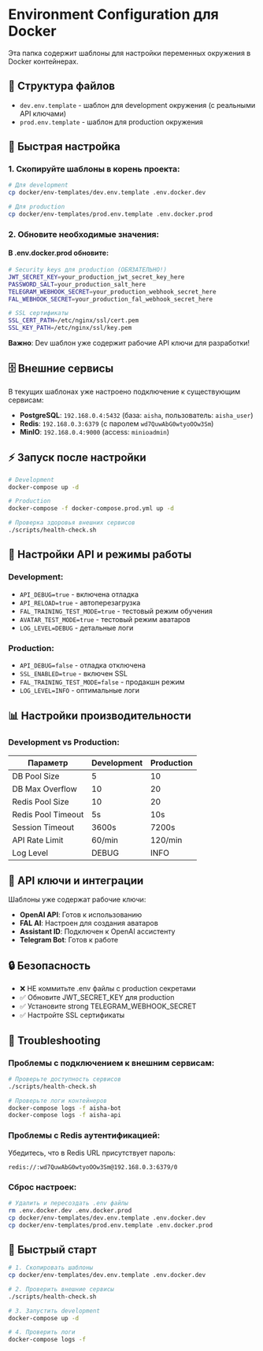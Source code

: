 # Environment Configuration для Docker

Эта папка содержит шаблоны для настройки переменных окружения в Docker контейнерах.

## 📁 Структура файлов

- `dev.env.template` - шаблон для development окружения (с реальными API ключами)
- `prod.env.template` - шаблон для production окружения

## 🚀 Быстрая настройка

### 1. Скопируйте шаблоны в корень проекта:

```bash
# Для development
cp docker/env-templates/dev.env.template .env.docker.dev

# Для production  
cp docker/env-templates/prod.env.template .env.docker.prod
```

### 2. Обновите необходимые значения:

#### В .env.docker.prod обновите:

```bash
# Security keys для production (ОБЯЗАТЕЛЬНО!)
JWT_SECRET_KEY=your_production_jwt_secret_key_here
PASSWORD_SALT=your_production_salt_here
TELEGRAM_WEBHOOK_SECRET=your_production_webhook_secret_here
FAL_WEBHOOK_SECRET=your_production_fal_webhook_secret_here

# SSL сертификаты
SSL_CERT_PATH=/etc/nginx/ssl/cert.pem
SSL_KEY_PATH=/etc/nginx/ssl/key.pem
```

**Важно**: Dev шаблон уже содержит рабочие API ключи для разработки!

## 🗄️ Внешние сервисы

В текущих шаблонах уже настроено подключение к существующим сервисам:

- **PostgreSQL**: `192.168.0.4:5432` (база: `aisha`, пользователь: `aisha_user`)
- **Redis**: `192.168.0.3:6379` (с паролем `wd7QuwAbG0wtyoOOw3Sm`)
- **MinIO**: `192.168.0.4:9000` (access: `minioadmin`)

## ⚡ Запуск после настройки

```bash
# Development
docker-compose up -d

# Production
docker-compose -f docker-compose.prod.yml up -d

# Проверка здоровья внешних сервисов
./scripts/health-check.sh
```

## 🔧 Настройки API и режимы работы

### Development:
- `API_DEBUG=true` - включена отладка
- `API_RELOAD=true` - автоперезагрузка
- `FAL_TRAINING_TEST_MODE=true` - тестовый режим обучения
- `AVATAR_TEST_MODE=true` - тестовый режим аватаров
- `LOG_LEVEL=DEBUG` - детальные логи

### Production:
- `API_DEBUG=false` - отладка отключена
- `SSL_ENABLED=true` - включен SSL
- `FAL_TRAINING_TEST_MODE=false` - продакшн режим
- `LOG_LEVEL=INFO` - оптимальные логи

## 📊 Настройки производительности

### Development vs Production:

| Параметр | Development | Production |
|----------|-------------|------------|
| DB Pool Size | 5 | 10 |
| DB Max Overflow | 10 | 20 |
| Redis Pool Size | 10 | 20 |
| Redis Pool Timeout | 5s | 10s |
| Session Timeout | 3600s | 7200s |
| API Rate Limit | 60/min | 120/min |
| Log Level | DEBUG | INFO |

## 🤖 API ключи и интеграции

Шаблоны уже содержат рабочие ключи:

- **OpenAI API**: Готов к использованию
- **FAL AI**: Настроен для создания аватаров  
- **Assistant ID**: Подключен к OpenAI ассистенту
- **Telegram Bot**: Готов к работе

## 🔒 Безопасность

- ❌ НЕ коммитьте .env файлы с production секретами
- ✅ Обновите JWT_SECRET_KEY для production
- ✅ Установите strong TELEGRAM_WEBHOOK_SECRET
- ✅ Настройте SSL сертификаты

## 🐛 Troubleshooting

### Проблемы с подключением к внешним сервисам:

```bash
# Проверьте доступность сервисов
./scripts/health-check.sh

# Проверьте логи контейнеров
docker-compose logs -f aisha-bot
docker-compose logs -f aisha-api
```

### Проблемы с Redis аутентификацией:

Убедитесь, что в Redis URL присутствует пароль:
```
redis://:wd7QuwAbG0wtyoOOw3Sm@192.168.0.3:6379/0
```

### Сброс настроек:

```bash
# Удалить и пересоздать .env файлы
rm .env.docker.dev .env.docker.prod
cp docker/env-templates/dev.env.template .env.docker.dev
cp docker/env-templates/prod.env.template .env.docker.prod
```

## 🚢 Быстрый старт

```bash
# 1. Скопировать шаблоны
cp docker/env-templates/dev.env.template .env.docker.dev

# 2. Проверить внешние сервисы  
./scripts/health-check.sh

# 3. Запустить development
docker-compose up -d

# 4. Проверить логи
docker-compose logs -f
``` 
